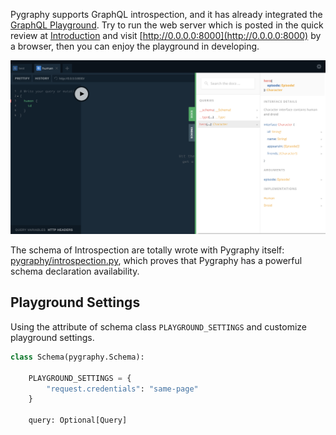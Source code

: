 Pygraphy supports GraphQL introspection, and it has already integrated the [GraphQL Playground](https://github.com/prisma/graphql-playground). Try to run the web server which is posted in the quick review at [Introduction](/) and visit [http://0.0.0.0:8000](http://0.0.0.0:8000) by a browser, then you can enjoy the playground in developing.

![Playground](./static/playground.jpg)

The schema of Introspection are totally wrote with Pygraphy itself: [pygraphy/introspection.py](https://github.com/ethe/pygraphy/blob/master/pygraphy/introspection.py), which proves that Pygraphy has a powerful schema declaration availability.

## Playground Settings

Using the attribute of schema class `PLAYGROUND_SETTINGS` and customize playground settings.

```python
class Schema(pygraphy.Schema):

    PLAYGROUND_SETTINGS = {
        "request.credentials": "same-page"
    }

    query: Optional[Query]
```
